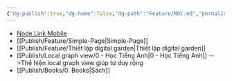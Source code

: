```yaml
---
{"dg-publish":true,"dg-home":false,"dg-path":"Feature/MOC.md","permalink":"/feature/moc/","dgPassFrontmatter":true,"updated":"2025-02-01T09:10:59.560+07:00"}
---
```


- [Node Link Mobile](https://m-nodelink.netlify.app/)
- [[Publish/Feature/Simple-Page\|Simple-Page]]
- [[Publish/Feature/Thiết lập digital garden\|Thiết lập digital garden]]
- [[Publish/Local graph view/0 - Học Tiếng Anh\|0 - Học Tiếng Anh]] -->Thể hiện local graph view giúp tư duy rộng
- [[Publish/Books/0. Books\|Sách]]
